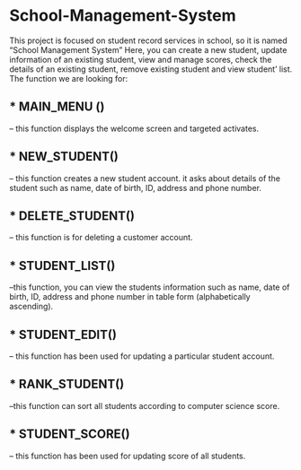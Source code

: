 # School-Management-System 
This project is focused on student record services in school, so it is named “School Management System”
Here, you can create a new student, update
information of an existing student, view and manage
scores, check the details of an existing student,
remove existing student and view student’ list.
The function we are looking for:
<h2>* MAIN_MENU ()</h2>
– this function displays the welcome screen and targeted activates.
<h2>* NEW_STUDENT()</h2>
– this function creates a new student account. it asks about details of the student such as name, date of birth, ID, address and phone number.
<h2>* DELETE_STUDENT()</h2> 
– this function is for deleting a customer account.
<h2>* STUDENT_LIST()</h2> 
–this function, you can view the students information such as name, date of birth, ID, address and phone number in table form (alphabetically ascending).
<h2>* STUDENT_EDIT()</h2> 
– this function has been used for updating a particular student account.
<h2>* RANK_STUDENT()</h2> 
–this function can sort all students according to computer science score.
<h2>* STUDENT_SCORE()</h2> 
– this function has been used for updating score of all students.
